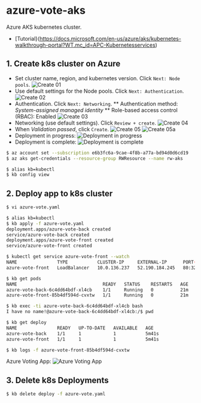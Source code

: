 # azure-vote-aks
Azure AKS kubernetes cluster.
* [Tutorial}(https://docs.microsoft.com/en-us/azure/aks/kubernetes-walkthrough-portal?WT.mc_id=APC-Kubernetesservices)

## 1. Create k8s cluster on Azure
* Set cluster name, region, and kubernetes version. Click `Next: Node pools`.
![Create 01](./docs/img/Create-k8s_01.png)
* Use default settings for the Node pools. Click `Next: Authentication`.
![Create 02](./docs/img/Create-k8s_02.png)
* Authentication. Click `Next: Networking`.
** Authentication method: _System-assigned managed identity_
** Role-based access control (RBAC): Enabled
![Create 03](./docs/img/Create-k8s_03.png)
* Networking (use default settings). Click `Review + create`.
![Create 04](./docs/img/Create-k8s_04.png)
* When _Validation passed_, click `Create`.
![Create 05](./docs/img/Create-k8s_05.png)
![Create 05a](./docs/img/Create-k8s_05a.png)
* Deployment in progress:
![Deployment in progress](./docs/img/k8s-deployment-in-progress.png)
* Deployment is complete:
![Deployment is complete](./docs/img/k8s-deployment-is-complete.png)

```sh
$ az account set --subscription e6b3fc6a-9cae-4f8b-a77a-bd94d0d6cd19
$ az aks get-credentials --resource-group RWResource --name rw-aks

$ alias kb=kubectl
$ kb config view
```

## 2. Deploy app to k8s cluster
```sh
$ vi azure-vote.yaml

$ alias kb=kubectl
$ kb apply -f azure-vote.yaml 
deployment.apps/azure-vote-back created
service/azure-vote-back created
deployment.apps/azure-vote-front created
service/azure-vote-front created

$ kubectl get service azure-vote-front --watch
NAME               TYPE           CLUSTER-IP     EXTERNAL-IP      PORT(S)        AGE
azure-vote-front   LoadBalancer   10.0.136.237   52.190.184.245   80:32203/TCP   53s

$ kb get pods
NAME                                READY   STATUS    RESTARTS   AGE
azure-vote-back-6c4dd64bdf-xl4cb    1/1     Running   0          21m
azure-vote-front-85b4df594d-cvxtw   1/1     Running   0          21m

$ kb exec -ti azure-vote-back-6c4dd64bdf-xl4cb bash
I have no name!@azure-vote-back-6c4dd64bdf-xl4cb:/$ pwd

$ kb get deploy
NAME               READY   UP-TO-DATE   AVAILABLE   AGE
azure-vote-back    1/1     1            1           5m41s
azure-vote-front   1/1     1            1           5m41s

$ kb logs -f azure-vote-front-85b4df594d-cvxtw
```

Azure Voting App:
![Azure Voting App](./docs/img/Azure-Voting-App.png)

## 3. Delete k8s Deployments
```sh
$ kb delete deploy -f azure-vote.yaml 
```
